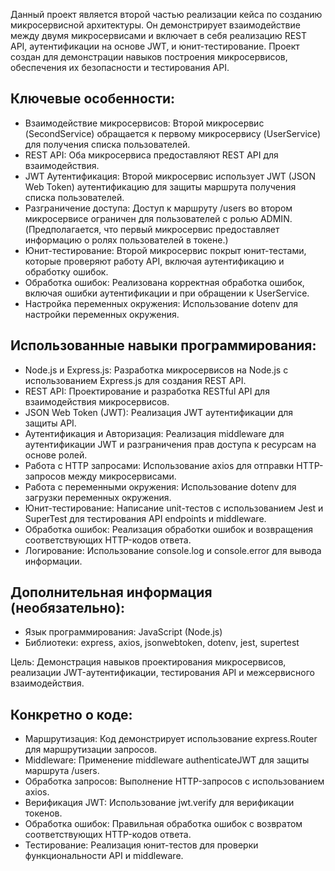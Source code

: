 Данный проект является второй частью реализации кейса по созданию микросервисной архитектуры. Он демонстрирует взаимодействие между двумя микросервисами и включает в себя реализацию REST API, аутентификации на основе JWT, и юнит-тестирование. 
Проект создан для демонстрации навыков построения микросервисов, обеспечения их безопасности и тестирования API. 

## Ключевые особенности:

- Взаимодействие микросервисов: Второй микросервис (SecondService) обращается к первому микросервису (UserService) для получения списка пользователей.
- REST API: Оба микросервиса предоставляют REST API для взаимодействия.
- JWT Аутентификация: Второй микросервис использует JWT (JSON Web Token) аутентификацию для защиты маршрута получения списка пользователей.
- Разграничение доступа: Доступ к маршруту  /users во втором микросервисе ограничен для пользователей с ролью ADMIN. (Предполагается, что первый микросервис предоставляет информацию о ролях пользователей в токене.)
- Юнит-тестирование: Второй микросервис покрыт юнит-тестами, которые проверяют работу API, включая аутентификацию и обработку ошибок.
- Обработка ошибок: Реализована корректная обработка ошибок, включая ошибки аутентификации и при обращении к UserService.
- Настройка переменных окружения: Использование dotenv для настройки переменных окружения.

## Использованные навыки программирования:

- Node.js и Express.js: Разработка микросервисов на Node.js с использованием Express.js для создания REST API.
- REST API: Проектирование и разработка RESTful API для взаимодействия микросервисов.
- JSON Web Token (JWT): Реализация JWT аутентификации для защиты API.
- Аутентификация и Авторизация: Реализация middleware для аутентификации JWT и разграничения прав доступа к ресурсам на основе ролей.
- Работа с HTTP запросами: Использование axios для отправки HTTP-запросов между микросервисами.
- Работа с переменными окружения: Использование dotenv для загрузки переменных окружения.
- Юнит-тестирование: Написание unit-тестов с использованием Jest и SuperTest для тестирования API endpoints и middleware.
- Обработка ошибок: Реализация обработки ошибок и возвращения соответствующих HTTP-кодов ответа.
- Логирование: Использование console.log и console.error для вывода информации.

## Дополнительная информация (необязательно):

- Язык программирования: JavaScript (Node.js)
- Библиотеки: express, axios, jsonwebtoken, dotenv, jest, supertest

Цель: Демонстрация навыков проектирования микросервисов, реализации JWT-аутентификации, тестирования API и межсервисного взаимодействия.

## Конкретно о коде:

- Маршрутизация: Код демонстрирует использование express.Router для маршрутизации запросов.
- Middleware: Применение middleware authenticateJWT для защиты маршрута /users.
- Обработка запросов: Выполнение HTTP-запросов с использованием axios.
- Верификация JWT: Использование jwt.verify для верификации токенов.
- Обработка ошибок: Правильная обработка ошибок с возвратом соответствующих HTTP-кодов ответа.
- Тестирование: Реализация юнит-тестов для проверки функциональности API и middleware.
